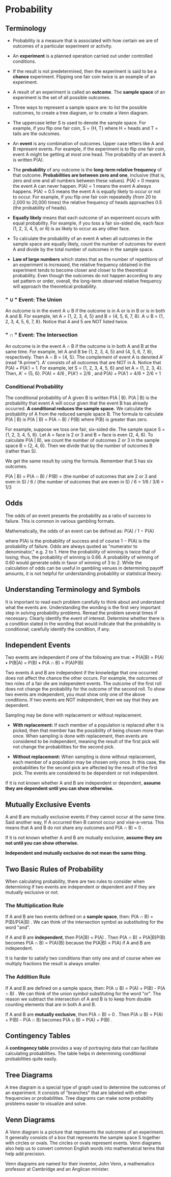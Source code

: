 # Probability

## Terminology

* Probability is a measure that is associated with how certain we are of outcomes of a particular experiment or activity.
* An **experiment** is a planned operation carried out under controlled conditions.
* If the result is not predetermined, then the experiment is said to be a **chance** experiment. Flipping one fair coin twice is an example of an experiment.

* A result of an experiment is called an **outcome**. The **sample space** of an experiment is the set of all possible outcomes.
* Three ways to represent a sample space are: to list the possible outcomes, to create a tree diagram, or to create a Venn diagram.
* The uppercase letter S is used to denote the sample space. For example, if you flip one fair coin, S = {H, T} where H = heads and T = tails are the outcomes.

* An **event** is any combination of outcomes. Upper case letters like A and B represent events. For example, if the experiment is to flip one fair coin, event A might be getting at most one head. The probability of an event A is written P(A).

* The **probability** of any outcome is the **long-term relative frequency** of that outcome. **Probabilities are between zero and one**, inclusive (that is, zero and one and all numbers between these values). P(A) = 0 means the event A can never happen. P(A) = 1 means the event A always happens. P(A) = 0.5 means the event A is equally likely to occur or not to occur. For example, if you flip one fair coin repeatedly (from 20 to 2,000 to 20,000 times) the relative frequency of heads approaches 0.5 (the probability of heads).

* **Equally likely** means that each outcome of an experiment occurs with equal probability. For example, if you toss a fair six-sided die, each face (1, 2, 3, 4, 5, or 6) is as likely to occur as any other face.

* To calculate the probability of an event A when all outcomes in the sample space are equally likely, count the number of outcomes for event A and divide by the total number of outcomes in the sample space.

* **Law of large numbers** which states that as the number of repetitions of an experiment is increased, the relative frequency obtained in the experiment tends to become closer and closer to the theoretical probability. Even though the outcomes do not happen according to any set pattern or order, overall, the long-term observed relative frequency will approach the theoretical probability.

### " ∪ " Event: The Union

An outcome is in the event A ∪ B if the outcome is in A or is in B or is in both A and B. For example, let A = {1, 2, 3, 4,
5} and B = {4, 5, 6, 7, 8}. A ∪ B = {1, 2, 3, 4, 5, 6, 7, 8}. Notice that 4 and 5 are NOT listed twice.

### " ∩ " Event: The Intersection

An outcome is in the event A ∩ B if the outcome is in both A and B at the same time. For example, let A and B be {1, 2,
3, 4, 5} and {4, 5, 6, 7, 8}, respectively. Then A ∩ B = {4, 5}.
The complement of event A is denoted A′ (read "A prime"). A′ consists of all outcomes that are NOT in A. Notice that P(A) + P(A′) = 1. For example, let S = {1, 2, 3, 4, 5, 6} and let A = {1, 2, 3, 4}. Then, A′ = {5, 6}. P(A) = 4/6 , P(A′) = 2/6 , and
P(A) + P(A′) = 4/6 + 2/6 = 1

### Conditional Probability

The conditional probability of A given B is written P(A | B). P(A | B) is the probability that event A will occur given that the event B has already occurred. **A conditional reduces the sample space.** We calculate the probability of A from the reduced sample space B. The formula to calculate P(A | B) is P(A | B) = P(A ∩ B) / P(B) where P(B) is greater than zero.

For example, suppose we toss one fair, six-sided die. The sample space S = {1, 2, 3, 4, 5, 6}. Let A = face is 2 or 3 and B = face is even (2, 4, 6). To calculate P(A | B), we count the number of outcomes 2 or 3 in the sample space B = {2, 4, 6}. Then we divide that by the number of outcomes B (rather than S).

We get the same result by using the formula. Remember that S has six outcomes.

P(A | B) = P(A ∩ B) / P(B) = (the number of outcomes that are 2 or 3 and even in S) / 6
/
(the number of outcomes that are even in S) / 6
= 1/6 / 3/6
= 1/3

## Odds

The odds of an event presents the probability as a ratio of success to failure. This is common in various gambling formats.

Mathematically, the odds of an event can be defined as:
P(A) / 1 − P(A)

where P(A) is the probability of success and of course 1 − P(A) is the probability of failure. Odds are always quoted as "numerator to denominator," e.g. 2 to 1. Here the probability of winning is twice that of losing; thus, the probability of winning is 0.66. A probability of winning of 0.60 would generate odds in favor of winning of 3 to 2. While the calculation of odds can be useful in gambling venues in determining payoff amounts, it is not helpful for understanding probability or
statistical theory.

## Understanding Terminology and Symbols

It is important to read each problem carefully to think about and understand what the events are. Understanding the wording is the first very important step in solving probability problems. Reread the problem several times if necessary. Clearly identify the event of interest. Determine whether there is a condition stated in the wording that would indicate that the probability is conditional; carefully identify the condition, if any.

## Independent Events

Two events are independent if one of the following are true:
• P(A|B) = P(A)
• P(B|A) = P(B)
• P(A ∩ B) = P(A)P(B)

Two events A and B are independent if the knowledge that one occurred does not affect the chance the other occurs. For example, the outcomes of two roles of a fair die are independent events. The outcome of the first roll does not change the probability for the outcome of the second roll. To show two events are independent, you must show only one of the above
conditions. If two events are NOT independent, then we say that they are dependent.

Sampling may be done with replacement or without replacement.

* **With replacement:** If each member of a population is replaced after it is picked, then that member has the possibility of being chosen more than once. When sampling is done with replacement, then events are considered to be independent, meaning the result of the first pick will not change the probabilities for the second pick.

* **Without replacement:** When sampling is done without replacement, each member of a population may be chosen only once. In this case, the probabilities for the second pick are affected by the result of the first pick. The events are considered to be dependent or not independent.

If it is not known whether A and B are independent or dependent, **assume they are dependent until you can show otherwise.**

## Mutually Exclusive Events

A and B are mutually exclusive events if they cannot occur at the same time. Said another way, If A occurred then B cannot
occur and vise-a-versa. This means that A and B do not share any outcomes and P(A ∩ B) = 0 .

If it is not known whether A and B are mutually exclusive, **assume they are not until you can show otherwise.**

**Independent and mutually exclusive do not mean the same thing.**

## Two Basic Rules of Probability

When calculating probability, there are two rules to consider when determining if two events are independent or dependent
and if they are mutually exclusive or not.

### The Multiplication Rule

If A and B are two events defined on a **sample space**, then: P(A ∩ B) = P(B)/P(A|B) . We can think of the intersection symbol as substituting for the word "and".

If A and B are **independent**, then P(A|B) = P(A) . Then P(A ∩ B) = P(A|B)P(B) becomes P(A ∩ B) = P(A)(B) because the P(A|B) = P(A) if A and B are independent.

It is harder to satisfy two conditions than only one and of course when we multiply fractions the result is always smaller.

### The Addition Rule

If A and B are defined on a sample space, then: P(A ∪ B) = P(A) + P(B) - P(A ∩ B) . We can think of the union symbol substituting for the word "or". The reason we subtract the intersection of A and B is to keep from double counting elements that are in both A and B.

If A and B are **mutually exclusive**, then P(A ∩ B) = 0 . Then P(A ∪ B) = P(A) + P(B) - P(A ∩ B) becomes P(A ∪ B) = P(A) + P(B) .

## Contingency Tables

A **contingency table** provides a way of portraying data that can facilitate calculating probabilities. The table helps in determining conditional probabilities quite easily.

## Tree Diagrams

A tree diagram is a special type of graph used to determine the outcomes of an experiment. It consists of "branches" that are labeled with either frequencies or probabilities. Tree diagrams can make some probability problems easier to visualize and solve.

## Venn Diagrams

A Venn diagram is a picture that represents the outcomes of an experiment. It generally consists of a box that represents the sample space S together with circles or ovals. The circles or ovals represent events. Venn diagrams also help us to convert common English words into mathematical terms that help add precision.

Venn diagrams are named for their inventor, John Venn, a mathematics professor at Cambridge and an Anglican minister.

